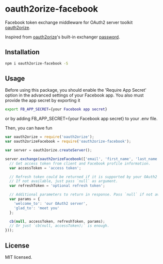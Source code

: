 # oauth2orize-facebook

Facebook token exchange middleware for OAuth2 server toolkit [oauth2orize][oauth2orize-url].

Inspired from [oauth2orize][oauth2orize-url]'s built-in exchanger
[password](https://github.com/jaredhanson/oauth2orize/blob/master/lib/exchange/password.js).

## Installation

```sh
npm i oauth2orize-facebook -S
```

## Usage

Before using this package, you should enable the 'Require App Secret' option in the advanced settings of your Facebook app.
You also must provide the app secret by exporting it

```sh
export FB_APP_SECRET={your Facebook app secret}
```

or by adding FB_APP_SECRET={your Facebook app secret} to your .env file.

Then, you can have fun

```js
var oauth2orize = require('oauth2orize');
var oauth2orizeFacebook = require('oauth2orize-facebook');

var server = oauth2orize.createServer();

server.exchange(oauth2orizeFacebook(['email', 'first_name', 'last_name'], function (client, profile, scope, cb) {
  // Get access token from client and Facebook profile information.
  var accessToken = 'access token';

  // Refresh token could be returned if it is supported by your OAuth2 server.
  // If not available, just pass `null` as argument.
  var refreshToken = 'optional refresh token';

  // Additional parameters to return in response. Pass `null` if not available.
  var params = {
    'welcome_to': 'our OAuth2 server',
    'glad_to': 'meet you'
  };

  cb(null, accessToken, refreshToken, params);
  // Or just `cb(null, accessToken);` is enough.
}));
```

## License

MIT licensed.

[oauth2orize-url]: https://www.npmjs.com/package/oauth2orize
